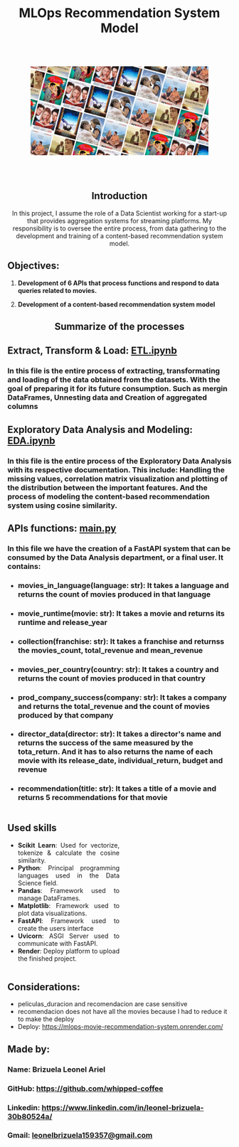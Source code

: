 <h1 align='center'>
   MLOps Recommendation System Model
</h1>


<div style="display: flex; justify-content: center; align-items: center; height: 300px;">
  <img src="_src/assets/movies-img.jpg" alt="imagen de películas" width="400">
</div>

<h2 align = 'center'> Introduction </h2>

<p align = 'center'>
In this project, I assume the role of a Data Scientist working for a start-up that provides aggregation systems for streaming platforms. My responsibility is to oversee the entire process, from data gathering to the development and training of a content-based recommendation system model.
</p>    

## Objectives:

1. **Development of 6 APIs that process functions and respond to data queries related to movies.**

2. **Development of a content-based recommendation system model**

<h2 align='center'> Summarize of the processes </h2>

## Extract, Transform & Load: [ETL.ipynb](https://github.com/whipped-coffee/Brizuela-Leonel-MLOps-Recommendation-System/blob/main/ETL.ipynb)
### In this file is the entire process of extracting, transformating and loading of the data obtained from the datasets. With the goal of preparing it for its future consumption. Such as mergin DataFrames, Unnesting data and Creation of aggregated columns

## Exploratory Data Analysis and Modeling: [EDA.ipynb](https://github.com/whipped-coffee/Brizuela-Leonel-MLOps-Recommendation-System/blob/main/EDA.ipynb) 
### In this file is the entire process of the Exploratory Data Analysis with its respective documentation. This include: Handling the missing values, correlation matrix visualization and plotting of the distribution between the important features. And the process of modeling the content-based recommendation system using cosine similarity.

## APIs functions: [main.py](https://github.com/whipped-coffee/Brizuela-Leonel-MLOps-Recommendation-System/blob/main/main.py)
### In this file we have the creation of a FastAPI system that can be consumed by the Data Analysis department, or a final user. It contains:
+ ### movies_in_language(language: str): It takes a language and returns the count of movies produced in that language
+ ### movie_runtime(movie: str): It takes a movie and returns its runtime and release_year
+ ### collection(franchise: str): It takes a franchise and returnss the movies_count, total_revenue and mean_revenue
+ ### movies_per_country(country: str): It takes a country and returns the count of movies produced in that country
+ ### prod_company_success(company: str): It takes a company and returns the total_revenue and the count of movies produced by that company
+ ### director_data(director: str): It takes a director's name and returns the success of the same measured by the tota_return. And it has to also returns the name of each movie with its release_date, individual_return, budget and revenue
+ ### recommendation(title: str): It takes a title of a movie and returns 5 recommendations for that movie


<div style="display:flex; align-items:center;">
  <div style="width:50%; padding-right:20px;">
    <h2>Used skills</h2>
    <ul style="text-align: justify;">
      <li><b> Scikit Learn</b>: Used for vectorize, tokenize & calculate the cosine similarity.</li>
      <li><b>Python</b>: Principal programming languages used in the Data Science field.</li>
      <li><b>Pandas</b>: Framework used to manage DataFrames.</li>
      <li><b>Matplotlib</b>: Framework used to plot data visualizations.</li>
      <li><b>FastAPI</b>: Framework used to create the users interface</li>
      <li><b>Uvicorn</b>: ASGI Server used to communicate with FastAPI.</li>
      <li><b>Render</b>: Deploy platform to upload the finished project.</li>
    </ul>
  </div>
</div>

## Considerations:
+ peliculas_duracion and recomendacion are case sensitive
+ recomendacion does not have all the movies because I had to reduce it to make the deploy
+ Deploy: https://mlops-movie-recommendation-system.onrender.com/
## Made by:
### Name: Brizuela Leonel Ariel
### GitHub: https://github.com/whipped-coffee
### Linkedin: https://www.linkedin.com/in/leonel-brizuela-30b80524a/
### Gmail: leonelbrizuela159357@gmail.com

